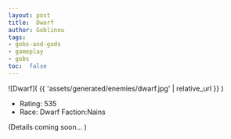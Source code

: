 ```yaml
---
layout: post
title:  Dwarf
author: Goblinou
tags:
- gobs-and-gods
- gameplay
- gobs
toc:  false
---
```


![Dwarf]( {{ 'assets/generated/enemies/dwarf.jpg' | relative_url }} )
- Rating: 535
- Race: Dwarf  Faction:Nains

(Details coming soon... )